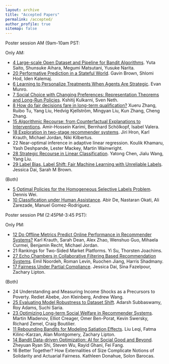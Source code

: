 ```yaml
---
layout: archive
title: "Accepted Papers"
permalink: /accepted/
author_profile: true
sitemap: false
---
```


Poster session AM (9am-10am PST: 

Only AM: 


* [4 Large-scale Open Dataset and Pipeline for Bandit Algorithms](/assets/pdfs/4.pdf). Yuta Saito, Shunsuke Aihara, Megumi Matsutani, Yusuke Narita.
* [20 Performative Prediction in a Stateful World](/assets/pdfs/20.pdf). Gavin Brown, Shlomi Hod, Iden Kalemaj.
* [6 Learning to Personalize Treatments When Agents Are Strategic](https://arxiv.org/abs/2011.06528). Evan Munro.
* [7 Social Choice with Changing Preferences: Representation Theorems and Long-Run Policies](/assets/pdfs/7.pdf). Kshitij Kulkarni, Sven Neth.
* [8 How do fair decisions fare in long-term qualification?](/assets/pdfs/8.pdf) Xueru Zhang, Ruibo Tu, Yang Liu, Hedvig Kjellström, Mingyan Liu, Kun Zhang, Cheng Zhang.
* [15 Algorithmic Recourse: from Counterfactual Explanations to Interventions](https://arxiv.org/abs/2002.06278). Amir-Hossein Karimi, Bernhard Schölkopf, Isabel Valera.
* [18 Exploration in two-stage recommender systems](https://arxiv.org/abs/2009.08956). Jiri Hron, Karl Krauth, Michael Jordan, Niki Kilbertus.
* 22 Near-optimal inference in adaptive linear regression. Koulik Khamaru, Yash Deshpande, Lester Mackey, Martin Wainwright.
* [28 Strategic Recourse in Linear Classification](/assets/pdfs/28.pdf). Yatong Chen, Jialu Wang, Yang Liu.
* [29 Label Bias, Label Shift: Fair Machine Learning with Unreliable Labels](/assets/pdfs/29.pdf). Jessica Dai, Sarah M Brown.


(Both) 

* [5 Optimal Policies for the Homogeneous Selective Labels Problem](https://arxiv.org/abs/2011.01381). Dennis Wei.
* [10 Classification under Human Assistance](https://arxiv.org/abs/2006.11845). Abir De, Nastaran Okati, Ali Zarezade, Manuel Gomez-Rodriguez.


Poster session PM (2:45PM-3:45 PST): 

Only PM: 

* [12 Do Offline Metrics Predict Online Performance in Recommender Systems?](/assets/pdfs/12.pdf) Karl Krauth, Sarah Dean, Alex Zhao, Wenshuo Guo, Mihaela Curmei, Benjamin Recht, Michael Jordan.
* 21 Rankings for Two-Sided Market Platforms. Yi Su, Thorsten Joachims.
* [27 Echo Chambers in Collaborative Filtering Based Recommendation Systems](/assets/pdfs/27.pdf). Emil Noordeh, Roman Levin, Ruochen Jiang, Harris Shadmany.
* [17 Fairness Under Partial Compliance](https://arxiv.org/abs/2011.03654). Jessica Dai, Sina Fazelpour, Zachary  Lipton.


(Both)

* 24 Understanding and Measuring Income Shocks as a Precursors to Poverty. Rediet Abebe, Jon Kleinberg, Andrew Wang.
* [25 Evaluating Model Robustness to Dataset Shift](https://arxiv.org/abs/2010.15100). Adarsh Subbaswamy, Roy Adams, Suchi Saria.
* [23 Optimizing Long-term Social Welfare in Recommender Systems](https://arxiv.org/abs/2008.00104). Martin Mladenov, Elliot Creager, Omer Ben-Porat, Kevin Swersky, Richard Zemel, Craig Boutilier.
* [11 Rebounding Bandits for Modeling Satiation Effects](http://arxiv.org/abs/2011.06741). Liu Leqi, Fatma Kilinc-Karzan, Alan Montgomery, Zachary  Lipton.
* [14 Bandit Data-driven Optimization: AI for Social Good and Beyond](https://arxiv.org/abs/2008.11707). Zheyuan Ryan Shi, Steven Wu, Rayid Ghani, Fei Fang.
* 16 Better Together? How Externalities of Size Complicate Notions of Solidarity and Actuarial Fairness. Kathleen Donahue, Solon Barocas.

